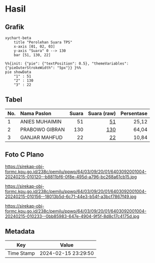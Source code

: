 # Hasil

## Grafik

```mermaid
xychart-beta
    title "Perolehan Suara TPS"
    x-axis [01, 02, 03]
    y-axis "Suara" 0 --> 130
    bar [51, 130, 22]
```

```mermaid
%%{init: {"pie": {"textPosition": 0.5}, "themeVariables": {"pieOuterStrokeWidth": "5px"}} }%%
pie showData
    "1" : 51
    "2" : 130
    "3" : 22
```

## Tabel

| No. | Nama Paslon    | Suara | Suara (raw) | Persentase |
|:--- |:-------------- | -----:| -----------:| ----------:|
| 1   | ANIES MUHAIMIN | 51    | [51][p-1]   | 25,12      |
| 2   | PRABOWO GIBRAN | 130   | [130][p-2]  | 64,04      |
| 3   | GANJAR MAHFUD  | 22    | [22][p-3]   | 10,84      |


[p-1]: https://github.com/gigit-pemilu/pemilu-2024-64-kalimantan-timur/blob/main/pilpres/hitung-suara/sub/64-kalimantan-timur/sub/03-berau/sub/09-teluk-bayur/sub/2001-tumbit-melayu/sub/004-tps/sub/paslon-1.txt
[p-2]: https://github.com/gigit-pemilu/pemilu-2024-64-kalimantan-timur/blob/main/pilpres/hitung-suara/sub/64-kalimantan-timur/sub/03-berau/sub/09-teluk-bayur/sub/2001-tumbit-melayu/sub/004-tps/sub/paslon-2.txt
[p-3]: https://github.com/gigit-pemilu/pemilu-2024-64-kalimantan-timur/blob/main/pilpres/hitung-suara/sub/64-kalimantan-timur/sub/03-berau/sub/09-teluk-bayur/sub/2001-tumbit-melayu/sub/004-tps/sub/paslon-3.txt

## Foto C Plano

https://sirekap-obj-formc.kpu.go.id/238c/pemilu/ppwp/64/03/09/20/01/6403092001004-20240215-010120--b8811bf6-0f8e-495d-a796-bc268a61cb15.jpg

https://sirekap-obj-formc.kpu.go.id/238c/pemilu/ppwp/64/03/09/20/01/6403092001004-20240215-010156--18013b5d-6c71-44e3-b54f-a3bcf7867f49.jpg

https://sirekap-obj-formc.kpu.go.id/238c/pemilu/ppwp/64/03/09/20/01/6403092001004-20240215-010233--0bb85983-647e-4904-9f5f-8d8c17c4175d.jpg


## Metadata

| Key        | Value               |
| ---------- | ------------------- |
| Time Stamp | 2024-02-15 23:29:50 |



